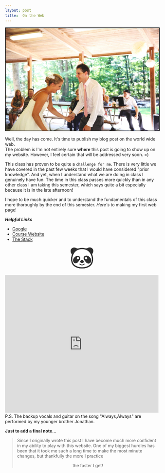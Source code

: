 ```yaml
---
layout: post
title:  On the Web
---
```


<center><img src="/css/13988130_1392580994092127_2821129243963142724_o.jpg"  alt="Wedding Dance" border="2"></center>


Well, the day has come.  It's time to publish my blog post on the world wide web.  
The problem is I'm not entirely sure **where** this post is going to show up on
my website.  However, I feel certain that will be addressed very soon. =)

This class has proven to be quite a ```challenge for me```.  There is very little
we have covered in the past few weeks that I would have considered "prior knowledge".
And yet, when I understand what we are doing in class I genuinely have 
fun.  The time in this class passes more quickly than in any other class I am
taking this semester, which says quite a bit especially because it is in the 
late afternoon!

I hope to be much quicker and to understand the fundamentals of this class more
thoroughly by the end of this semester.  _Here's_ to making my first web page!

__*Helpful Links*__

* <a href= "https://google.com">Google</a> 
* <a href= "https://silshack.github.io/inls161fall2016/">Course Website</a> 
* <a href= "http://stackoverflow.com/">The Stack</a> 


<center><img src="/css/384-emoji_android_panda_face.png" alt="Panda Face" height="75" width="75"></center>
<br>
<iframe width="100%" height="450" scrolling="no" frameborder="no" src="https://w.soundcloud.com/player/?url=https%3A//api.soundcloud.com/playlists/187063856%3Fsecret_token%3Ds-CshEh&amp;auto_play=false&amp;hide_related=false&amp;show_comments=true&amp;show_user=true&amp;show_reposts=false&amp;visual=true"></iframe>
<br>
P.S.  The backup vocals and guitar on the song "Always,Always" are performed by my younger brother Jonathan.
<i class="fa fa-gitlab" aria-hidden="true"></i>
<i class="fa fa-coffee" aria-hidden="true"></i>

**Just to add a final note...**

> Since I originally wrote this post I have become much more confident in my ability to play 
> with this website. One of my biggest hurdles has been that it took me such 
> a long time to make the most minute changes, but thankfully the more I practice 
> <center>the faster I get!<i class="fa fa-smile-o" aria-hidden="true"></i></center> 